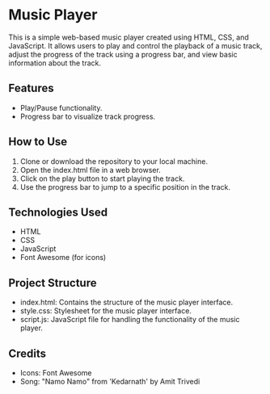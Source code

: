 # Music Player

This is a simple web-based music player created using HTML, CSS, and JavaScript. It allows users to play and control the playback of a music track, adjust the progress of the track using a progress bar, and view basic information about the track.

## Features
- Play/Pause functionality.
- Progress bar to visualize track progress.

## How to Use
1. Clone or download the repository to your local machine.
2. Open the index.html file in a web browser.
3. Click on the play button to start playing the track.
4. Use the progress bar to jump to a specific position in the track.

## Technologies Used
- HTML
- CSS
- JavaScript
- Font Awesome (for icons)

## Project Structure
- index.html: Contains the structure of the music player interface.
- style.css: Stylesheet for the music player interface.
- script.js: JavaScript file for handling the functionality of the music player.

## Credits
- Icons: Font Awesome
- Song: "Namo Namo" from 'Kedarnath' by Amit Trivedi
